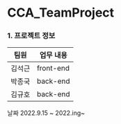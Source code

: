 # CCA_TeamProject


### 1. 프로젝트 정보

| 팀원   | 업무 내용                         |
| --- | ---------------- |
| 김석근 | front-end |
| 박종국 | back-end |
| 김규호 | back-end |

날짜 2022.9.15 ~ 2022.ing~